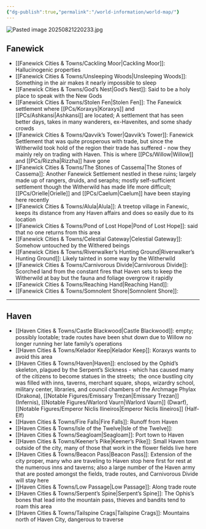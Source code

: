 ```yaml
---
{"dg-publish":true,"permalink":"/world-information/world-map/"}
---
```


![Pasted image 20250821220233.jpg](/img/user/_Assets/Pasted%20image%2020250821220233.jpg)

## Fanewick
- [[Fanewick Cities & Towns/Cackling Moor\|Cackling Moor]]: Hallucinogenic properties
- [[Fanewick Cities & Towns/Unsleeping Woods\|Unsleeping Woods]]: Something in the air makes it nearly impossible to sleep
- [[Fanewick Cities & Towns/God’s Nest\|God’s Nest]]: Said to be a holy place to speak with the New Gods
- [[Fanewick Cities & Towns/Stolen Fen\|Stolen Fen]]: The Fanewick settlement where [[PCs/Koraxys\|Koraxys]] and [[PCs/Ashkansi\|Ashkansi]] are located; A settlement that has seen better days, takes in many wanderers, ex-Havenites, and some shady crowds
- [[Fanewick Cities & Towns/Qavvik’s Tower\|Qavvik’s Tower]]: Fanewick Settlement that was quite prosperous with trade, but since the Witherwild took hold of the region their trade has suffered - now they mainly rely on trading with Haven. This is where [[PCs/Willow\|Willow]] and [[PCs/Rizzha\|Rizzha]] have gone
- [[Fanewick Cities & Towns/The Stones of Cassema\|The Stones of Cassema]]: Another Fanewick Settlement nestled in these ruins; largely made up of rangers, druids, and seraphs; mostly self-sufficient settlement though the Witherwild has made life more difficult; [[PCs/Orielle\|Orielle]] and [[PCs/Caelum\|Caelum]] have been staying here recently
- [[Fanewick Cities & Towns/Alula\|Alula]]: A treetop village in Fanewic, keeps its distance from any Haven affairs and does so easily due to its location
- [[Fanewick Cities & Towns/Pond of Lost Hope\|Pond of Lost Hope]]: said that no one returns from this area
- [[Fanewick Cities & Towns/Celestial Gateway\|Celestial Gateway]]: Somehow untouched by the Withered beings
- [[Fanewick Cities & Towns/Riverwalker’s Hunting Ground\|Riverwalker’s Hunting Ground]]: Likely tainted in some way by the Witherwild
- [[Fanewick Cities & Towns/Carnivorous Divide\|Carnivorous Divide]]: Scorched land from the constant fires that Haven sets to keep the Witherwild at bay but the fauna and foliage overgrow it rapidly
- [[Fanewick Cities & Towns/Reaching Hand\|Reaching Hand]]: 
- [[Fanewick Cities & Towns/Somnolent Shore\|Somnolent Shore]]:

---

## Haven
- [[Haven Cities & Towns/Castle Blackwood\|Castle Blackwood]]: empty; possibly lootable; trade routes have been shut down due to Willow no longer running her late family’s operations
- [[Haven Cities & Towns/Kelador Keep\|Kelador Keep]]: Koraxys wants to avoid this area
- [[Haven Cities & Towns/Haven\|Haven]]: enclosed by the Ophid’s skeleton, plagued by the Serpent’s Sickness - which has caused many of the citizens to become statues in the streets;  the once bustling city was filled with inns, taverns, merchant square, shops, wizardry school, military center, libraries, and council chambers of the Archmage Phylax (Drakona), [[Notable Figures/Emissary Trezan\|Emissary Trezan]] (Infernis), [[Notable Figures/Warlord Vaurn\|Warlord Vaurn]] (Dwarf), [[Notable Figures/Emperor Niclis Ilineiros\|Emperor Niclis Ilineiros]] (Half-Elf)
- [[Haven Cities & Towns/Fire Falls\|Fire Falls]]: Runoff from Haven
- [[Haven Cities & Towns/Isle of the Twelve\|Isle of the Twelve]]: 
- [[Haven Cities & Towns/Seagloam\|Seagloam]]: Port town to Haven
- [[Haven Cities & Towns/Keener’s Pike\|Keener’s Pike]]: Small Haven town outside of the city, many of those that work in the flower fields live here
- [[Haven Cities & Towns/Beacon Pass\|Beacon Pass]]: Extension of the city proper, many who are traveling to Haven stop here first for rest at the numerous inns and taverns; also a large number of the Haven army that are posted amongst the fields, trade routes, and Carnivorous Divide will stay here
- [[Haven Cities & Towns/Low Passage\|Low Passage]]: Along trade route
- [[Haven Cities & Towns/Serpent’s Spine\|Serpent’s Spine]]: The Ophis’s bones that lead into the mountain pass, thieves and bandits tend to roam this area
- [[Haven Cities & Towns/Tailspine Crags\|Tailspine Crags]]: Mountains north of Haven City, dangerous to traverse